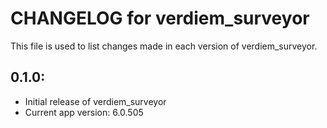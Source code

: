 # CHANGELOG for verdiem_surveyor

This file is used to list changes made in each version of verdiem_surveyor.

## 0.1.0:

* Initial release of verdiem_surveyor
* Current app version: 6.0.505